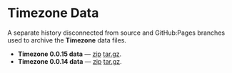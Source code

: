 # Timezone Data

A separate history disconnected from source and GitHub:Pages branches used to
archive the **Timezone** data files.

 * **Timezone 0.0.15 data** &mdash;
   [zip](https://github.com/bigeasy/timezone/zipball/data-v0.0.15)
   [tar.gz](https://github.com/bigeasy/timezone/tarball/data-v0.0.15).
 * **Timezone 0.0.14 data** &mdash;
   [zip](https://github.com/bigeasy/timezone/zipball/data-v0.0.14)
   [tar.gz](https://github.com/bigeasy/timezone/tarball/data-v0.0.14).
